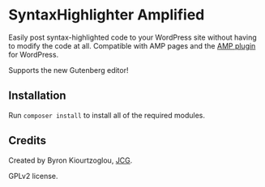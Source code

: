 # SyntaxHighlighter Amplified

Easily post syntax-highlighted code to your WordPress site without having to modify the code at all. Compatible with AMP pages and the [AMP plugin](https://github.com/Automattic/amp-wp) for WordPress.

Supports the new Gutenberg editor!

## Installation

Run `composer install` to install all of the required modules.

## Credits

Created by Byron Kiourtzoglou, [JCG](https://www.javacodegeeks.com/).

GPLv2 license.
